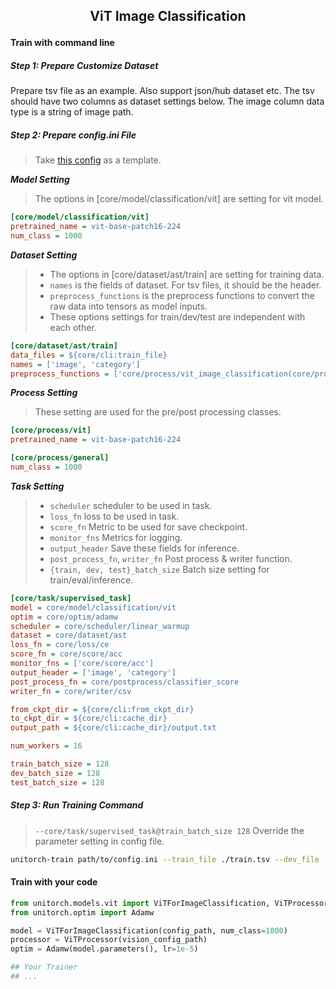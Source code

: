 
<h2 align="Center"> <p> ViT Image Classification </p> </h2>

#### Train with command line
##### Step 1: Prepare Customize Dataset
Prepare tsv file as an example. Also support json/hub dataset etc. The tsv should have two columns as dataset settings below. The image column data type is a string of image path.

##### Step 2: Prepare config.ini File
> Take [this config](https://github.com/fuliucansheng/unitorch/examples/configs/core/classification/vit.ini) as a template.

***Model Setting***

> The options in [core/model/classification/vit] are setting for vit model.


```ini
[core/model/classification/vit]
pretrained_name = vit-base-patch16-224
num_class = 1000
```

***Dataset Setting***

> * The options in [core/dataset/ast/train] are setting for training data. 
> * `names` is the fields of dataset. For tsv files, it should be the header.
> * `preprocess_functions` is the preprocess functions to convert the raw data into tensors as model inputs.
> * These options settings for train/dev/test are independent with each other.


```ini
[core/dataset/ast/train]
data_files = ${core/cli:train_file}
names = ['image', 'category']
preprocess_functions = ['core/process/vit_image_classification(core/process/read_image(image))', 'core/process/label(category)']
```

***Process Setting***

> These setting are used for the pre/post processing classes.

```ini
[core/process/vit]
pretrained_name = vit-base-patch16-224

[core/process/general]
num_class = 1000
```

***Task Setting***
> * `scheduler` scheduler to be used in task.
> * `loss_fn` loss to be used in task.
> * `score_fn` Metric to be used for save checkpoint.
> * `monitor_fns` Metrics for logging.
> * `output_header` Save these fields for inference.
> * `post_process_fn`, `writer_fn` Post process & writer function.
> * `{train, dev, test}_batch_size` Batch size setting for train/eval/inference.

```ini
[core/task/supervised_task]
model = core/model/classification/vit
optim = core/optim/adamw
scheduler = core/scheduler/linear_warmup
dataset = core/dataset/ast
loss_fn = core/loss/ce
score_fn = core/score/acc
monitor_fns = ['core/score/acc']
output_header = ['image', 'category']
post_process_fn = core/postprocess/classifier_score
writer_fn = core/writer/csv

from_ckpt_dir = ${core/cli:from_ckpt_dir}
to_ckpt_dir = ${core/cli:cache_dir}
output_path = ${core/cli:cache_dir}/output.txt

num_workers = 16

train_batch_size = 128
dev_batch_size = 128
test_batch_size = 128
```

##### Step 3: Run Training Command

> `--core/task/supervised_task@train_batch_size 128` Override the parameter setting in config file.

```bash
unitorch-train path/to/config.ini --train_file ./train.tsv --dev_file ./dev.tsv --core/task/supervised_task@train_batch_size 128
```

#### Train with your code

```python
from unitorch.models.vit import ViTForImageClassification, ViTProcessor
from unitorch.optim import Adamw

model = ViTForImageClassification(config_path, num_class=1000)
processor = ViTProcessor(vision_config_path)
optim = Adamw(model.parameters(), lr=1e-5)

## Your Trainer
## ...

```
